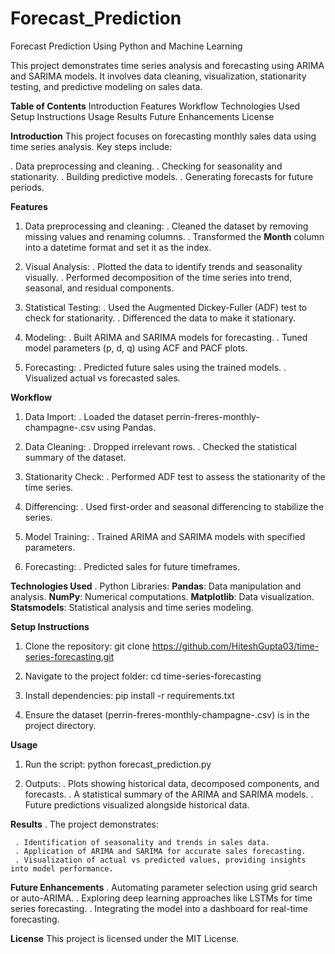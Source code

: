 # Forecast_Prediction
Forecast Prediction Using Python and Machine Learning

This project demonstrates time series analysis and forecasting using ARIMA and SARIMA models. 
It involves data cleaning, visualization, stationarity testing, and predictive modeling on sales data.

**Table of Contents**
Introduction
Features
Workflow
Technologies Used
Setup Instructions
Usage
Results
Future Enhancements
License

**Introduction**
This project focuses on forecasting monthly sales data using time series analysis. Key steps include:

.  Data preprocessing and cleaning.
.  Checking for seasonality and stationarity.
.  Building predictive models.
.  Generating forecasts for future periods.


**Features**
1.  Data preprocessing and cleaning:
      .   Cleaned the dataset by removing missing values and renaming columns.
      .  Transformed the **Month** column into a datetime format and set it as the index.

2.  Visual Analysis:
     .  Plotted the data to identify trends and seasonality visually.
     . Performed decomposition of the time series into trend, seasonal, and residual components.

3.  Statistical Testing:
     .  Used the Augmented Dickey-Fuller (ADF) test to check for stationarity.
     . Differenced the data to make it stationary.
    
4.  Modeling:
     .  Built ARIMA and SARIMA models for forecasting.
     .  Tuned model parameters (p, d, q) using ACF and PACF plots.
    
5.  Forecasting:
     .  Predicted future sales using the trained models.
     .  Visualized actual vs forecasted sales.



**Workflow**
1.  Data Import:
     . Loaded the dataset perrin-freres-monthly-champagne-.csv using Pandas.

2.  Data Cleaning:
     . Dropped irrelevant rows.
     . Checked the statistical summary of the dataset.

3.  Stationarity Check:
     . Performed ADF test to assess the stationarity of the time series.

4.  Differencing:
     . Used first-order and seasonal differencing to stabilize the series.

5.  Model Training:
     . Trained ARIMA and SARIMA models with specified parameters.

6.  Forecasting:
     . Predicted sales for future timeframes.

**Technologies Used**
  .  Python Libraries:
      **Pandas**: Data manipulation and analysis.
      **NumPy**: Numerical computations.
      **Matplotlib**: Data visualization.
      **Statsmodels**: Statistical analysis and time series modeling.


**Setup Instructions**
1.  Clone the repository:
   git clone https://github.com/HiteshGupta03/time-series-forecasting.git

2.  Navigate to the project folder:
   cd time-series-forecasting

3.  Install dependencies:
   pip install -r requirements.txt

4. Ensure the dataset (perrin-freres-monthly-champagne-.csv) is in the project directory.

**Usage**
1.  Run the script:
   python forecast_prediction.py

2.  Outputs:
   . Plots showing historical data, decomposed components, and forecasts.
   . A statistical summary of the ARIMA and SARIMA models.
   . Future predictions visualized alongside historical data.


**Results**
  .  The project demonstrates:

     . Identification of seasonality and trends in sales data.
     . Application of ARIMA and SARIMA for accurate sales forecasting.
     . Visualization of actual vs predicted values, providing insights into model performance.

**Future Enhancements**
     . Automating parameter selection using grid search or auto-ARIMA.
     . Exploring deep learning approaches like LSTMs for time series forecasting.
     . Integrating the model into a dashboard for real-time forecasting.



**License**
This project is licensed under the MIT License.





